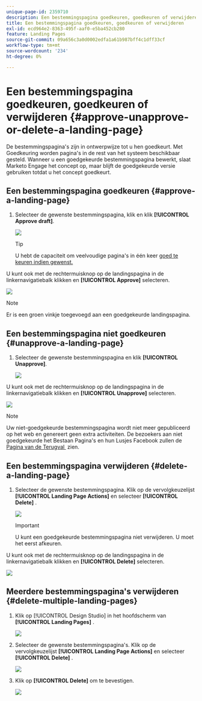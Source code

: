 ```yaml
---
unique-page-id: 2359710
description: Een bestemmingspagina goedkeuren, goedkeuren of verwijderen - Marketo Docs - Productdocumentatie
title: Een bestemmingspagina goedkeuren, goedkeuren of verwijderen
exl-id: ecd964e2-8363-495f-aaf0-e5ba452cb280
feature: Landing Pages
source-git-commit: 09a656c3a0d0002edfa1a61b987bff4c1dff33cf
workflow-type: tm+mt
source-wordcount: '234'
ht-degree: 0%

---
```


# Een bestemmingspagina goedkeuren, goedkeuren of verwijderen {#approve-unapprove-or-delete-a-landing-page}

De bestemmingspagina&#39;s zijn in ontwerpwijze tot u hen goedkeurt. Met Goedkeuring worden pagina&#39;s in de rest van het systeem beschikbaar gesteld. Wanneer u een goedgekeurde bestemmingspagina bewerkt, slaat Marketo Engage het concept op, maar blijft de goedgekeurde versie gebruiken totdat u het concept goedkeurt.

## Een bestemmingspagina goedkeuren {#approve-a-landing-page}

1. Selecteer de gewenste bestemmingspagina, klik en klik **[!UICONTROL Approve draft]**.

   ![](assets/approve-unapprove-or-delete-a-landing-page-1.png)

   >[!TIP]
   >
   >U hebt de capaciteit om veelvoudige pagina&#39;s in één keer [&#x200B; goed te keuren indien gewenst.](/help/marketo/product-docs/demand-generation/landing-pages/landing-page-actions/approve-multiple-landing-pages-at-once.md)

U kunt ook met de rechtermuisknop op de landingspagina in de linkernavigatiebalk klikken en **[!UICONTROL Approve]** selecteren.

![](assets/approve-unapprove-or-delete-a-landing-page-2.png)

>[!NOTE]
>
>Er is een groen vinkje toegevoegd aan een goedgekeurde landingspagina.

## Een bestemmingspagina niet goedkeuren {#unapprove-a-landing-page}

1. Selecteer de gewenste bestemmingspagina en klik **[!UICONTROL Unapprove]**.

   ![](assets/approve-unapprove-or-delete-a-landing-page-3.png)

U kunt ook met de rechtermuisknop op de landingspagina in de linkernavigatiebalk klikken en **[!UICONTROL Unapprove]** selecteren.

![](assets/approve-unapprove-or-delete-a-landing-page-4.png)

>[!NOTE]
>
>Uw niet-goedgekeurde bestemmingspagina wordt niet meer gepubliceerd op het web en genereert geen extra activiteiten. De bezoekers aan niet goedgekeurde het Bestaan Pagina&#39;s en hun Lusjes Facebook zullen de [&#x200B; Pagina van de Terugval &#x200B;](/help/marketo/product-docs/administration/settings/set-a-fallback-page.md) zien.

## Een bestemmingspagina verwijderen {#delete-a-landing-page}

1. Selecteer de gewenste bestemmingspagina. Klik op de vervolgkeuzelijst **[!UICONTROL Landing Page Actions]** en selecteer **[!UICONTROL Delete]** .

   ![](assets/approve-unapprove-or-delete-a-landing-page-5.png)

   >[!IMPORTANT]
   >
   >U kunt een goedgekeurde bestemmingspagina niet verwijderen. U moet het eerst afkeuren.

U kunt ook met de rechtermuisknop op de landingspagina in de linkernavigatiebalk klikken en **[!UICONTROL Delete]** selecteren.

![](assets/approve-unapprove-or-delete-a-landing-page-6.png)

## Meerdere bestemmingspagina&#39;s verwijderen {#delete-multiple-landing-pages}

1. Klik op [!UICONTROL Design Studio] in het hoofdscherm van **[!UICONTROL Landing Pages]** .

   ![](assets/approve-unapprove-or-delete-a-landing-page-7.png)

1. Selecteer de gewenste bestemmingspagina&#39;s. Klik op de vervolgkeuzelijst **[!UICONTROL Landing Page Actions]** en selecteer **[!UICONTROL Delete]** .

   ![](assets/approve-unapprove-or-delete-a-landing-page-8.png)

1. Klik op **[!UICONTROL Delete]** om te bevestigen.

   ![](assets/approve-unapprove-or-delete-a-landing-page-9.png)
